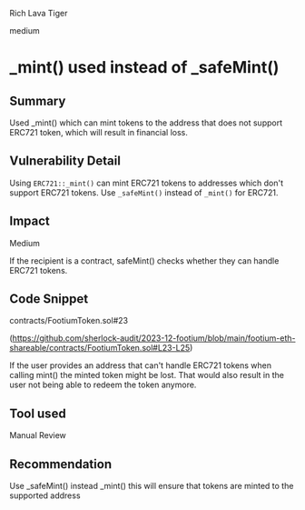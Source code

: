 Rich Lava Tiger

medium

# _mint() used instead of _safeMint()

## Summary
Used _mint() which can mint tokens to the address that does not support ERC721 token, which will result in financial loss.

## Vulnerability Detail
Using `ERC721::_mint()` can mint ERC721 tokens to addresses which don't support ERC721 tokens. 
Use `_safeMint()` instead of `_mint()` for ERC721.

## Impact
Medium

If the recipient is a contract, safeMint() checks whether they can handle ERC721 tokens.

## Code Snippet
contracts/FootiumToken.sol#23

(https://github.com/sherlock-audit/2023-12-footium/blob/main/footium-eth-shareable/contracts/FootiumToken.sol#L23-L25)


If the user provides an address that can't handle ERC721 tokens when calling mint() the minted token might be lost. 
That would also result in the user not being able to redeem the token anymore.

## Tool used

Manual Review

## Recommendation
Use _safeMint() instead _mint() this will ensure that tokens are minted to the supported address